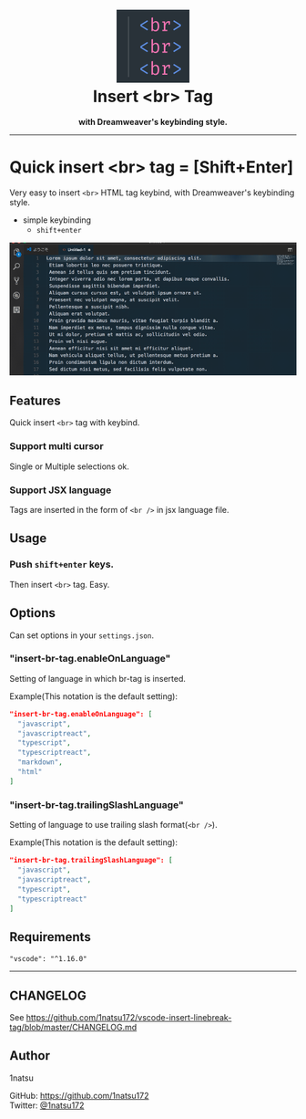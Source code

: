 <h1 align="center"><img src="https://raw.githubusercontent.com/1natsu172/vscode-insert-linebreak-tag/master/images/plugin-icon@2x.png" height="128"><br>Insert &lt;br&gt; Tag</h1>
<p align="center"><strong>with Dreamweaver's keybinding style.</strong></p>

<hr>

# Quick insert &lt;br&gt; tag = [Shift+Enter]

Very easy to insert `<br>` HTML tag keybind, with Dreamweaver's keybinding style.

* simple keybinding
  * `shift+enter`

![](https://raw.githubusercontent.com/1natsu172/vscode-insert-linebreak-tag/master/images/insert-br-demo.gif)

## Features

Quick insert `<br>` tag with keybind.

### Support multi cursor

Single or Multiple selections ok.

### Support JSX language

Tags are inserted in the form of `<br />` in jsx language file.


## Usage

### Push `shift+enter` keys.

Then insert `<br>` tag. Easy.

## Options

Can set options in your `settings.json`.

### "insert-br-tag.enableOnLanguage"

Setting of language in which br-tag is inserted.

Example(This notation is the default setting):

```json
"insert-br-tag.enableOnLanguage": [
  "javascript",
  "javascriptreact",
  "typescript",
  "typescriptreact",
  "markdown",
  "html"
]
```

### "insert-br-tag.trailingSlashLanguage"

Setting of language to use trailing slash format(`<br />`).

Example(This notation is the default setting):

```json
"insert-br-tag.trailingSlashLanguage": [
  "javascript",
  "javascriptreact",
  "typescript",
  "typescriptreact"
]
```

## Requirements

```
"vscode": "^1.16.0"
```

---

## CHANGELOG

See https://github.com/1natsu172/vscode-insert-linebreak-tag/blob/master/CHANGELOG.md

## Author

1natsu

GitHub: https://github.com/1natsu172  
Twitter: [@1natsu172](https://twitter.com/1natsu172)